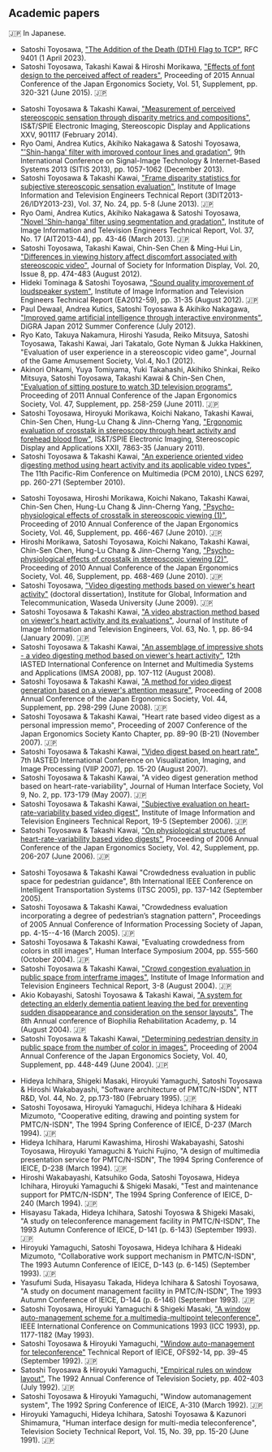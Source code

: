 ## Academic papers

🇯🇵 In Japanese.

<!-- 現在 42本 -->

<!-- 2014年3月～現在 @ 非研究員。筆頭2本、共著0本、計2本。-->
- Satoshi Toyosawa,
	["The Addition of the Death (DTH) Flag to TCP"](https://www.rfc-editor.org/info/rfc9401),
	RFC 9401 (1 April 2023).
- Satoshi Toyosawa, Takashi Kawai & Hiroshi Morikawa,
	["Effects of font design to the perceived affect of readers"](https://www.jstage.jst.go.jp/article/jje/51/Supplement/51_S320/_article/-char/ja/),
	Proceeding of 2015 Annual Conference of the Japan Ergonomics Society, Vol. 51, Supplement, pp. 320-321 (June 2015). 🇯🇵

<!-- 2010年10月～2014年3月（3.5年）@ 徳山大学（教授）。筆頭5本、共著6本、計11本。-->
- Satoshi Toyosawa & Takashi Kawai,
	["Measurement of perceived stereoscopic sensation through disparity metrics and compositions"](https://www.spiedigitallibrary.org/conference-proceedings-of-spie/9011/901117/Measurement-of-perceived-stereoscopic-sensation-through-disparity-metrics-and-compositions/10.1117/12.2036667.short),
	IS&T/SPIE Electronic Imaging, Stereoscopic Display and Applications XXV, 901117 (February 2014).
- Ryo Oami, Andrea Kutics, Akihiko Nakagawa & Satoshi Toyosawa,
	["'Shin-hanga' filter with improved contour lines and gradation"](https://ieeexplore.ieee.org/document/6727320),
  	9th International Conference on Signal-Image Technology & Internet-Based Systems 2013 (SITIS 2013), pp. 1057-1062 (December 2013).
- Satoshi Toyosawa & Takashi Kawai,
	["Frame disparity statistics for subjective stereoscopic sensation evaluation"](https://www.jstage.jst.go.jp/article/itetr/37.24/0/37.24_5/_article/-char/ja/),
	Institute of Image Information and Television Engineers Technical Report (3DIT2013-26/IDY2013-23), Vol. 37,  No. 24, pp. 5-8 (June 2013). 🇯🇵
- Ryo Oami, Andrea Kutics, Akihiko Nakagawa & Satoshi Toyosawa,
	["Novel 'Shin-hanga' filter using segmentation and gradation"](https://www.jstage.jst.go.jp/article/itetr/37.17/0/37.17_43/_article/-char/ja/),
	Institute of Image Information and Television Engineers Technical Report, Vol. 37, No. 17 (AIT2013-44), pp. 43-46 (March 2013). 🇯🇵
- Satoshi Toyosawa, Takashi Kawai, Chin-Sen Chen & Ming-Hui Lin,
	["Differences in viewing history affect discomfort associated with stereoscopic video"](https://sid.onlinelibrary.wiley.com/doi/10.1002/jsid.105),
	Journal of Society for Information Display, Vol. 20, Issue 8, pp. 474-483 (August 2012).
- Hideki Tominaga & Satoshi Toyosawa,
	["Sound quality improvement of loudspeaker system"](https://ken.ieice.org/ken/paper/20120802R0vK/),
	Institute of Image Information and Television Engineers Technical Report (EA2012-59), pp. 31-35 (August 2012). 🇯🇵
- Paul Dewaal, Andrea Kutics, Satoshi Toyosawa & Akihiko Nakagawa,
	["Improved game artificial intelligence through interactive environments"](http://digrajapan.org/app-def/S-102/DiGRAJ_WP/wp-content/uploads/2019/06/Paul-Dewaal.pdf),
  	DiGRA Japan 2012 Summer Conference (July 2012).
- Ryo Kato, Takuya Nakamura, Hiroshi Yasuda, Reiko Mitsuya, Satoshi Toyosawa, Takashi Kawai, Jari Takatalo, Gote Nyman & Jukka Hakkinen,
	"Evaluation of user experience in a stereoscopic video game",
	Journal of the Game Amusement Society, Vol.4, No.1 (2012).
- Akinori Ohkami, Yuya Tomiyama,  Yuki Takahashi, Akihiko Shinkai, Reiko Mitsuya, Satoshi Toyosawa, Takashi Kawai & Chin-Sen Chen,
	["Evaluation of sitting posture to watch 3D television programs"](https://www.jstage.jst.go.jp/article/jergo/47spl/0/47spl_0_258/_article/-char/ja/),
	Proceeding of 2011 Annual Conference of the Japan Ergonomics Society, Vol. 47, Supplement, pp. 258-259 (June 2011). 🇯🇵
- Satoshi Toyosawa, Hiroyuki Morikawa, Koichi Nakano, Takashi Kawai, Chin-Sen Chen, Hung-Lu Chang & Jinn-Cherng Yang,
	["Ergonomic evaluation of crosstalk in stereoscopy through heart activity and forehead blood flow"](https://www.spiedigitallibrary.org/conference-proceedings-of-spie/7863/786311/Ergonomic-evaluation-of-crosstalk-in-stereoscopy-through-heart-activity-and/10.1117/12.872199.short),
    IS&T/SPIE Electronic Imaging, Stereoscopic Display and Applications XXII, 7863-35 (January 2011).
- Satoshi Toyosawa & Takashi Kawai,
	["An experience oriented video digesting method using heart activity and its applicable video types"](https://link.springer.com/chapter/10.1007/978-3-642-15702-8_24),
  	The 11th Pacific-Rim Conference on Multimedia (PCM 2010), LNCS 6297, pp. 260-271 (September 2010).

<!-- 2006年4月～2011年3月（5年）@ 早稲田大学（客員研究員）。筆頭10本、共著1本、計11本。-->
- Satoshi Toyosawa, Hiroshi Morikawa, Koichi Nakano, Takashi Kawai, Chin-Sen Chen, Hung-Lu Chang & Jinn-Cherng Yang,
	["Psycho-physiological effects of crosstalk in stereoscopic viewing (1)"](https://www.jstage.jst.go.jp/article/jergo/46sp/0/46sp_0_480/_article/-char/ja/),
	Proceeding of 2010 Annual Conference of the Japan Ergonomics Society, Vol. 46, Supplement, pp. 466-467 (June 2010). 🇯🇵
- Hiroshi Morikawa, Satoshi Toyosawa, Koichi Nakano, Takashi Kawai, Chin-Sen Chen, Hung-Lu Chang & Jinn-Cherng Yang,
	["Psycho-physiological effects of crosstalk in stereoscopic viewing (2)"](https://www.jstage.jst.go.jp/article/jergo/46sp/0/46sp_0_482/_article/-char/ja/),
	Proceeding of 2010 Annual Conference of the Japan Ergonomics Society, Vol. 46, Supplement, pp. 468-469 (June 2010). 🇯🇵
- Satoshi Toyosawa,
	["Video digesting methods based on viewer's heart activity"](http://www.info.giti.waseda.ac.jp/bulletin/papers/2009/081-084.pdf) (doctoral dissertation),
	Institute for Global, Information and Telecommunication, Waseda University (June 2009). 🇯🇵
- Satoshi Toyosawa & Takashi Kawai,
	["A video abstraction method based on viewer's heart activity and its evaluations"](https://www.jstage.jst.go.jp/article/itej/63/1/63_1_86/_article/-char/ja),
	Journal of Institute of Image Information and Television Engineers, Vol. 63, No. 1, pp. 86-94 (January 2009). 🇯🇵
- Satoshi Toyosawa & Takashi Kawai,
	["An assemblage of impressive shots - a video digesting method based on viewer's heart activity"](https://www.actapress.com/Abstract.aspx?paperId=33816),
  	12th IASTED International Conference on Internet and Multimedia Systems and Applications (IMSA 2008), pp. 107-112 (August 2008).
- Satoshi Toyosawa & Takashi Kawai,
	["A method for video digest generation based on a viewer's attention measure"](https://www.jstage.jst.go.jp/article/jje1965/44/Supplement/44_Supplement_298/_article/-char/ja),
	Proceeding of 2008 Annual Conference of the Japan Ergonomics Society, Vol. 44, Supplement, pp. 298-299 (June 2008). 🇯🇵
- Satoshi Toyosawa & Takashi Kawai,
	"Heart rate based video digest as a personal impression memo",
	Proceeding of 2007 Conference of the Japan Ergonomics Society Kanto Chapter, pp. 89-90 (B-21) (November 2007). 🇯🇵
- Satoshi Toyosawa & Takashi Kawai,
	["Video digest based on heart rate"](https://dl.acm.org/doi/10.5555/1659167.1659172),
	7th IASTED International Conference on Visualization, Imaging, and Image Processing (VIIP 2007), pp. 15-20 (August 2007).
- Satoshi Toyosawa & Takashi Kawai,
	"A video digest generation method based on heart-rate-variability",
	Journal of Human Interface Society, Vol 9, No. 2, pp. 173-179 (May 2007). 🇯🇵
- Satoshi Toyosawa & Takashi Kawai,
	["Subjective evaluation on heart-rate-variability based video digest"](https://www.jstage.jst.go.jp/article/iteac/2006/0/2006__19-5-1_/_article/-char/ja),
	Institute of Image Information and Television Engineers Technical Report, 19-5 (September 2006). 🇯🇵
- Satoshi Toyosawa & Takashi Kawai,
	["On physiological structures of heart-rate-variability based video digests"](https://www.jstage.jst.go.jp/article/jje1965/42/Supplement/42_Supplement_206/_article/-char/ja),
	Proceeding of 2006 Annual Conference of the Japan Ergonomics Society, Vol. 42, Supplement, pp. 206-207 (June 2006). 🇯🇵

<!-- 2003年4月～2006年3月（3年）@ 早稲田大学（学生）。筆頭5本、共著1本、計6本。-->
- Satoshi Toyosawa & Takashi Kawai
	"Crowdedness evaluation in public space for pedestrian guidance",
	8th International IEEE Conference on Intelligent Transportation Systems (ITSC 2005), pp. 137-142 (September 2005).
- Satoshi Toyosawa & Takashi Kawai,
	"Crowdedness evaluation incorporating a degree of pedestrian’s stagnation pattern",
	Proceedings of 2005 Annual Conference of Information Processing Society of Japan, pp. 4-15--4-16 (March 2005). 🇯🇵
- Satoshi Toyosawa & Takashi Kawai,
	"Evaluating crowdedness from colors in still images",
	Human Interface Symposium 2004, pp. 555-560 (October 2004). 🇯🇵
- Satoshi Toyosawa & Takashi Kawai,
	["Crowd congestion evaluation in public space from interframe images"](https://www.jstage.jst.go.jp/article/iteac/2004/0/2004__3-8-1_/_article/-char/ja),
	Institute of Image Information and Television Engineers Technical Report, 3-8 (August 2004). 🇯🇵
- Akio Kobayashi, Satoshi Toyosawa & Takashi Kawai,
	["A system for detecting an elderly dementia patient leaving the bed for preventing sudden disappearance and consideration on the sensor layouts"](https://www.jstage.jst.go.jp/article/biophilia/2004/0/2004_0_14/_article/-char/ja),
	The 8th Annual conference of Biophilia Rehabilitation Academy, p. 14 (August 2004). 🇯🇵
- Satoshi Toyosawa & Takashi Kawai,
	["Determining pedestrian density in public space from the number of color in images"](https://www.jstage.jst.go.jp/article/jje1965/40/Supplement/40_Supplement_448/_article/-char/ja),
	Proceeding of 2004 Annual Conference of the Japan Ergonomics Society, Vol. 40, Supplement, pp. 448-449 (June 2004). 🇯🇵

<!-- 1990年4月～1996年3月（6年） @ NTT。筆頭5本、共著7本、計12本 -->
- Hideya Ichihara, Shigeki Masaki, Hiroyuki Yamaguchi, Satoshi Toyosawa & Hiroshi Wakabayashi,
	"Software architecture of PMTC/N-ISDN",
	NTT R&D, Vol. 44, No. 2, pp.173-180 (February 1995). 🇯🇵
- Satoshi Toyosawa, Hiroyuki Yamaguchi, Hideya Ichihara & Hideaki Mizumoto,
	"Cooperative editing, drawing and pointing system for PMTC/N-ISDN",
	The 1994 Spring Conference of IEICE, D-237 (March 1994). 🇯🇵
- Hideya Ichihara, Harumi Kawashima, Hiroshi Wakabayashi, Satoshi Toyosawa, Hiroyuki Yamaguchi & Yuichi Fujino,
	"A design of multimedia presentation service for PMTC/N-ISDN",
	The 1994 Spring Conference of IEICE, D-238 (March 1994). 🇯🇵
- Hiroshi Wakabayashi, Katsuhiko Goda, Satoshi Toyosawa, Hideya Ichihara, Hiroyuki Yamaguchi & Shigeki Masaki,
	"Test and maintenance support for PMTC/N-ISDN",
	The 1994 Spring Conference of IEICE, D-240 (March 1994). 🇯🇵
- Hisayasu Takada, Hideya Ichihara, Satoshi Toyoswa & Shigeki Masaki,
	"A study on teleconference management facility in PMTC/N-ISDN",
	The 1993 Autumn Conference of IEICE, D-141 (p. 6-143) (September 1993). 🇯🇵
- Hiroyuki Yamaguchi, Satoshi Toyosawa, Hideya Ichihara & Hideaki Mizumoto,
	"Collaborative work support mechanism in PMTC/N-ISDN",
	The 1993 Autumn Conference of IEICE, D-143 (p. 6-145) (September 1993). 🇯🇵
- Yasufumi Suda, Hisayasu Takada, Hideya Ichihara & Satoshi Toyosawa,
	"A study on document management facility in PMTC/N-ISDN",
	The 1993 Autumn Conference of IEICE, D-144 (p. 6-146) (September 1993). 🇯🇵
- Satoshi Toyosawa, Hiroyuki Yamaguchi & Shigeki Masaki,
	["A window auto-management scheme for a multimedia-multipoint teleconference"](https://ieeexplore.ieee.org/document/397462),
	IEEE International Conference on Communications 1993 (ICC 1993), pp. 1177-1182 (May 1993).
- Satoshi Toyosawa & Hiroyuki Yamaguchi,
	["Window auto-management for teleconference"](https://www.jstage.jst.go.jp/article/tvtr/16/54/16_KJ00001968457/_article/-char/ja)
	Technical Report of IEICE, OFS92-14, pp. 39-45 (September 1992). 🇯🇵
- Satoshi Toyosawa & Hiroyuki Yamaguchi,
	["Empirical rules on window layout"](https://www.jstage.jst.go.jp/article/tvac/28/0/28_403/_article/-char/ja),
	The 1992 Annual Conference of Television Society, pp. 402-403 (July 1992). 🇯🇵
- Satoshi Toyosawa & Hiroyuki Yamaguchi,
	"Window automanagement system",
	The 1992 Spring Conference of IEICE, A-310 (March 1992). 🇯🇵
- Hiroyuki Yamaguchi, Hideya Ichihara, Satoshi Toyosawa & Kazunori Shimamura,
	"Human interface design for multi-media teleconference",
	Television Society Technical Report, Vol. 15, No. 39, pp. 15-20 (June 1991). 🇯🇵
